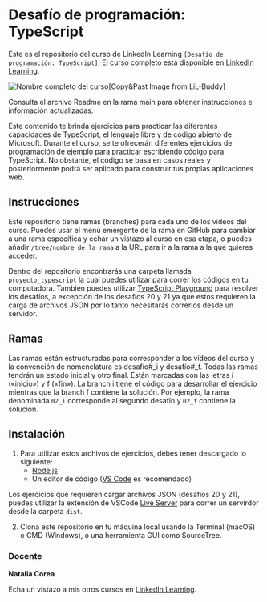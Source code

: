 # Desafío de programación: TypeScript

Este es el repositorio del curso de LinkedIn Learning `[Desafío de programación: TypeScript]`. El curso completo está disponible en [LinkedIn Learning][lil-course-url].

![Nombre completo del curso][lil-thumbnail-url][Copy&Past Image from LiL-Buddy] 

Consulta el archivo Readme en la rama main para obtener instrucciones e información actualizadas.

Este contenido te brinda ejercicios para practicar las diferentes capacidades de TypeScript, el lenguaje libre y de código abierto de Microsoft. Durante el curso, se te ofrecerán diferentes ejercicios de programación de ejemplo para practicar escribiendo código para TypeScript. No obstante, el código se basa en casos reales y posteriormente podrá ser aplicado para construir tus propias aplicaciones web.

## Instrucciones

Este repositorio tiene ramas (branches) para cada uno de los vídeos del curso. Puedes usar el menú emergente de la rama en GitHub para cambiar a una rama específica y echar un vistazo al curso en esa etapa, o puedes añadir `/tree/nombre_de_la_rama` a la URL para ir a la rama a la que quieres acceder.

Dentro del repositorio encontrarás una carpeta llamada `proyecto_typescript` la cual puedes utilizar para correr los códigos en tu computadora. También puedes utilizar [TypeScript Playground](https://www.typescriptlang.org/play) para resolver los desafíos, a excepción de los desafíos 20 y 21 ya que estos requieren la carga de archivos JSON por lo tanto necesitarás correrlos desde un servidor.

## Ramas

Las ramas están estructuradas para corresponder a los vídeos del curso y la convención de nomenclatura es desafío#_i y desafío#_f. Todas las ramas tendrán un estado inicial y otro final. Están marcadas con las letras i («inicio») y f («fin»). La branch i tiene el código para desarrollar el ejercicio mientras que la branch f contiene la solución. Por ejemplo, la rama denominada `02_i` corresponde al segundo desafío y `02_f` contiene la solución.

## Instalación

1. Para utilizar estos archivos de ejercicios, debes tener descargado lo siguiente:
   - [Node.js](https://nodejs.org/en/)
   - Un editor de código ([VS Code](https://code.visualstudio.com/) es recomendado)

Los ejercicios que requieren cargar archivos JSON (desafíos 20 y 21), puedes utilizar la extensión de VSCode [Live Server](https://marketplace.visualstudio.com/items?itemName=ritwickdey.LiveServer) para correr un servirdor desde la carpeta `dist`.

2. Clona este repositorio en tu máquina local usando la Terminal (macOS) o CMD (Windows), o una herramienta GUI como SourceTree.

### Docente

**Natalia Corea**

Echa un vistazo a mis otros cursos en [LinkedIn Learning](https://www.linkedin.com/learning/instructors/natalia-corea).

[0]: # (Replace these placeholder URLs with actual course URLs)
[lil-course-url]: https://www.linkedin.com/learning/building-a-graphql-project-with-react-js
[lil-thumbnail-url]: https://cdn.lynda.com/course/2875095/2875095-1615224395432-16x9.jpg

[1]: # (End of ES-Instruction ###############################################################################################)
